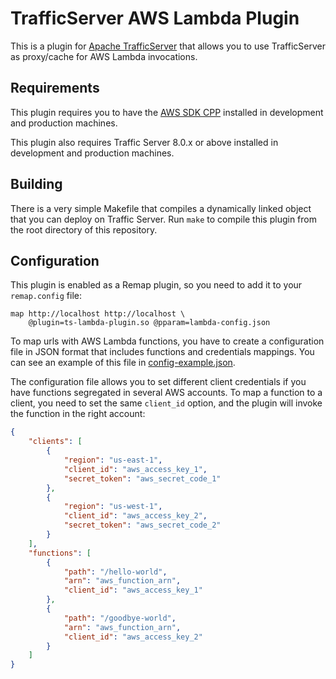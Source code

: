 # TrafficServer AWS Lambda Plugin

This is a plugin for [Apache TrafficServer](https://trafficserver.apache.org) that allows you to use TrafficServer as proxy/cache for AWS Lambda invocations.

## Requirements

This plugin requires you to have the [AWS SDK CPP](https://github.com/aws/aws-sdk-cpp/) installed in development and production machines.

This plugin also requires Traffic Server 8.0.x or above installed in development and production machines.

## Building

There is a very simple Makefile that compiles a dynamically linked object that you can deploy on Traffic Server. Run `make` to compile this plugin from the root directory of this repository.

## Configuration

This plugin is enabled as a Remap plugin, so you need to add it to your `remap.config` file:

```
map http://localhost http://localhost \
    @plugin=ts-lambda-plugin.so @pparam=lambda-config.json
```

To map urls with AWS Lambda functions, you have to create a configuration file in JSON format that includes functions and credentials mappings. You can see an example of this file in [config-example.json](config-example.json).

The configuration file allows you to set different client credentials if you have functions segregated in several AWS accounts. To map a function to a client, you need to set the same `client_id` option, and the plugin will invoke the function in the right account:

```json
{
    "clients": [
        {
            "region": "us-east-1",
            "client_id": "aws_access_key_1",
            "secret_token": "aws_secret_code_1"
        },
        {
            "region": "us-west-1",
            "client_id": "aws_access_key_2",
            "secret_token": "aws_secret_code_2"
        }
    ],
    "functions": [
        {
            "path": "/hello-world",
            "arn": "aws_function_arn",
            "client_id": "aws_access_key_1"
        },
        {
            "path": "/goodbye-world",
            "arn": "aws_function_arn",
            "client_id": "aws_access_key_2"
        }
    ]
}
```